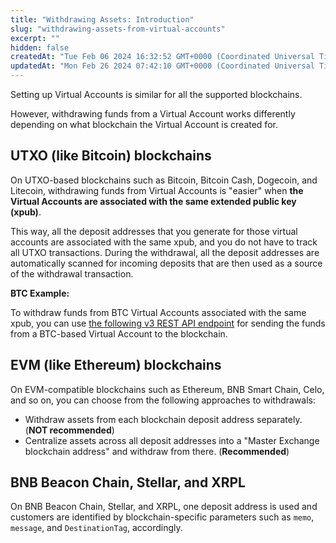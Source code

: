 ```yaml
---
title: "Withdrawing Assets: Introduction"
slug: "withdrawing-assets-from-virtual-accounts"
excerpt: ""
hidden: false
createdAt: "Tue Feb 06 2024 16:32:52 GMT+0000 (Coordinated Universal Time)"
updatedAt: "Mon Feb 26 2024 07:42:10 GMT+0000 (Coordinated Universal Time)"
---
```

Setting up Virtual Accounts is similar for all the supported blockchains. 

However, withdrawing funds from a Virtual Account works differently depending on what blockchain the Virtual Account is created for.

## UTXO (like Bitcoin) blockchains

On UTXO-based blockchains such as Bitcoin, Bitcoin Cash, Dogecoin, and Litecoin, withdrawing funds from Virtual Accounts is "easier" when **the Virtual Accounts are associated with the same extended public key (xpub)**. 

This way, all the deposit addresses that you generate for those virtual accounts are associated with the same xpub, and you do not have to track all UTXO transactions. During the withdrawal, all the deposit addresses are automatically scanned for incoming deposits that are then used as a source of the withdrawal transaction.

**BTC Example:**

To withdraw funds from BTC Virtual Accounts associated with the same xpub, you can use [the following v3 REST API endpoint](https://apidoc.tatum.io/tag/Blockchain-operations/#operation/BtcTransfer) for sending the funds from a BTC-based Virtual Account to the blockchain.

## EVM (like Ethereum) blockchains

On EVM-compatible blockchains such as Ethereum, BNB Smart Chain, Celo, and so on, you can choose from the following approaches to withdrawals:

- Withdraw assets from each blockchain deposit address separately. (**NOT recommended**)
- Centralize assets across all deposit addresses into a "Master Exchange blockchain address" and withdraw from there. (**Recommended**)

## BNB Beacon Chain, Stellar, and XRPL

On BNB Beacon Chain, Stellar, and XRPL, one deposit address is used and customers are identified by blockchain-specific parameters such as `memo`, `message`, and `DestinationTag`, accordingly.
